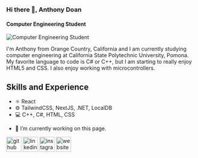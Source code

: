 ### Hi there 👋, Anthony Doan
#### Computer Engineering Student
![Computer Engineering Student](https://github.com/antdoan123/antdoan123/blob/main/Hi%20I'm%20Anthony!%20%F0%9F%91%8B.gif)

I'm Anthony from Orange Country, California and I am currently studying computer engineering at California State Polytechnic University, Pomona. My favorite language to code is C# or C++, but I am starting to really enjoy HTML5 and CSS. I also enjoy working with microcontrollers. 

## Skills and Experience
* ⚛ React
* ⚙ TailwindCSS, NextJS, .NET, LocalDB
* 💻 C++, C#, HTML, CSS

- 🔭 I’m currently working on this page. 


[<img src='https://cdn.jsdelivr.net/npm/simple-icons@3.0.1/icons/github.svg' alt='github' height='40'>](https://github.com/antdoan123)  [<img src='https://cdn.jsdelivr.net/npm/simple-icons@3.0.1/icons/linkedin.svg' alt='linkedin' height='40'>](https://www.linkedin.com/in/antdoan/)  [<img src='https://cdn.jsdelivr.net/npm/simple-icons@3.0.1/icons/instagram.svg' alt='instagram' height='40'>](https://www.instagram.com/antdoan/)  [<img src='https://cdn.jsdelivr.net/npm/simple-icons@3.0.1/icons/icloud.svg' alt='website' height='40'>](https://antdoan.dev)  

